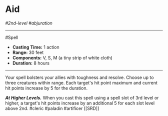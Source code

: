 # Aid
*#2nd-level #abjuration*
___ 
#Spell
- **Casting Time:** 1 action
- **Range:** 30 feet
- **Components:** V, S, M (a tiny strip of white cloth)
- **Duration:** 8 hours
---
Your spell bolsters your allies with toughness and resolve. Choose up to three creatures within range. Each target's hit point maximum and current hit points increase by 5 for the duration.

***At Higher Levels.*** When you cast this spell using a spell slot of 3rd level or higher, a target's hit points increase by an additional 5 for each slot level above 2nd.
#cleric
#paladin
#artificer
[[SRD]]